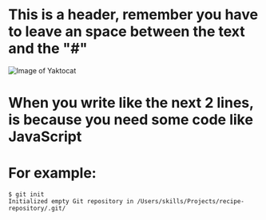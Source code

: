 # This is a header, remember you have to leave an space between the text and the "#"

![Image of Yaktocat](https://octodex.github.com/images/yaktocat.png)

# When you write like the next 2 lines, is because you need some code like JavaScript
# For example:

```
$ git init
Initialized empty Git repository in /Users/skills/Projects/recipe-repository/.git/
```
